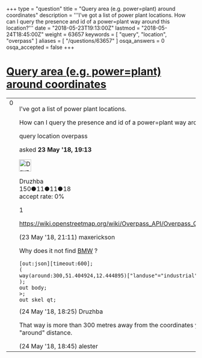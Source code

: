 +++
type = "question"
title = "Query area (e.g. power=plant) around coordinates"
description = '''I&#x27;ve got a list of power plant locations. How can I query the presence and id of a power=plant way around this location?'''
date = "2018-05-23T19:13:00Z"
lastmod = "2018-05-24T18:45:00Z"
weight = 63657
keywords = [ "query", "location", "overpass" ]
aliases = [ "/questions/63657" ]
osqa_answers = 0
osqa_accepted = false
+++

<div class="headNormal">

# [Query area (e.g. power=plant) around coordinates](/questions/63657/query-area-eg-powerplant-around-coordinates)

</div>

<div id="main-body">

<div id="askform">

<table id="question-table" style="width:100%;">
<colgroup>
<col style="width: 50%" />
<col style="width: 50%" />
</colgroup>
<tbody>
<tr>
<td style="width: 30px; vertical-align: top"><div class="vote-buttons">
<span id="post-63657-upvote" class="ajax-command post-vote up" rel="nofollow" title="I like this post (click again to cancel)"> </span>
<div id="post-63657-score" class="post-score" title="current number of votes">
0
</div>
<span id="post-63657-downvote" class="ajax-command post-vote down" rel="nofollow" title="I dont like this post (click again to cancel)"> </span> <span id="favorite-mark" class="ajax-command favorite-mark" rel="nofollow" title="mark/unmark this question as favorite (click again to cancel)"> </span>
<div id="favorite-count" class="favorite-count">
&#10;</div>
</div></td>
<td><div id="item-right">
<div class="question-body">
<p>I've got a list of power plant locations.</p>
<p>How can I query the presence and id of a power=plant way around this location?</p>
</div>
<div id="question-tags" class="tags-container tags">
<span class="post-tag tag-link-query" rel="tag" title="see questions tagged &#39;query&#39;">query</span> <span class="post-tag tag-link-location" rel="tag" title="see questions tagged &#39;location&#39;">location</span> <span class="post-tag tag-link-overpass" rel="tag" title="see questions tagged &#39;overpass&#39;">overpass</span>
</div>
<div id="question-controls" class="post-controls">
&#10;</div>
<div class="post-update-info-container">
<div class="post-update-info post-update-info-user">
<p>asked <strong>23 May '18, 19:13</strong></p>
<img src="https://secure.gravatar.com/avatar/bdb6a1b49c42d8be4b8d87f3096a3622?s=32&amp;d=identicon&amp;r=g" class="gravatar" width="32" height="32" alt="Druzhba&#39;s gravatar image" />
<p><span>Druzhba</span><br />
<span class="score" title="150 reputation points">150</span><span title="11 badges"><span class="badge1">●</span><span class="badgecount">11</span></span><span title="11 badges"><span class="silver">●</span><span class="badgecount">11</span></span><span title="18 badges"><span class="bronze">●</span><span class="badgecount">18</span></span><br />
<span class="accept_rate" title="Rate of the user&#39;s accepted answers">accept rate:</span> <span title="Druzhba has no accepted answers">0%</span></p>
</div>
</div>
<div id="comments-container-63657" class="comments-container">
<span id="63660"></span>
<div id="comment-63660" class="comment">
<div id="post-63660-score" class="comment-score">
1
</div>
<div class="comment-text">
<p><a href="https://wiki.openstreetmap.org/wiki/Overpass_API/Overpass_QL#Relative_to_other_elements_.28around.29">https://wiki.openstreetmap.org/wiki/Overpass_API/Overpass_QL#Relative_to_other_elements_.28around.29</a></p>
</div>
<div id="comment-63660-info" class="comment-info">
<span class="comment-age">(23 May '18, 21:11)</span> <span class="comment-user userinfo">maxerickson</span>
</div>
</div>
<span id="63704"></span>
<div id="comment-63704" class="comment">
<div id="post-63704-score" class="comment-score">
&#10;</div>
<div class="comment-text">
<p>Why does it not find <a href="https://www.openstreetmap.org/way/12805981">BMW</a> ?</p>
<pre><code>[out:json][timeout:600];
(
way(around:300,51.404924,12.444895)[&quot;landuse&quot;=&quot;industrial&quot;];
);
out body;
&gt;;
out skel qt;</code></pre>
</div>
<div id="comment-63704-info" class="comment-info">
<span class="comment-age">(24 May '18, 18:25)</span> <span class="comment-user userinfo">Druzhba</span>
</div>
</div>
<span id="63708"></span>
<div id="comment-63708" class="comment">
<div id="post-63708-score" class="comment-score">
&#10;</div>
<div class="comment-text">
<p>That way is more than 300 metres away from the coordinates you're checking. You'll need to increase the "around" distance.</p>
</div>
<div id="comment-63708-info" class="comment-info">
<span class="comment-age">(24 May '18, 18:45)</span> <span class="comment-user userinfo">alester</span>
</div>
</div>
</div>
<div id="comment-tools-63657" class="comment-tools">
&#10;</div>
<div class="clear">
&#10;</div>
<div id="comment-63657-form-container" class="comment-form-container">
&#10;</div>
<div class="clear">
&#10;</div>
</div></td>
</tr>
</tbody>
</table>

</div>

</div>

